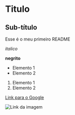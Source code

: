 # Titulo

## Sub-título

Esse é o meu primeiro README

*italico*

**negrito**

- Elemento 1
- Elemento 2

1) Elemento 1
2) Elemento 2

[Link para o Google](https://www.google.com)

![Link da imagem](https://git-scm.com/images/logo@2x.png)




